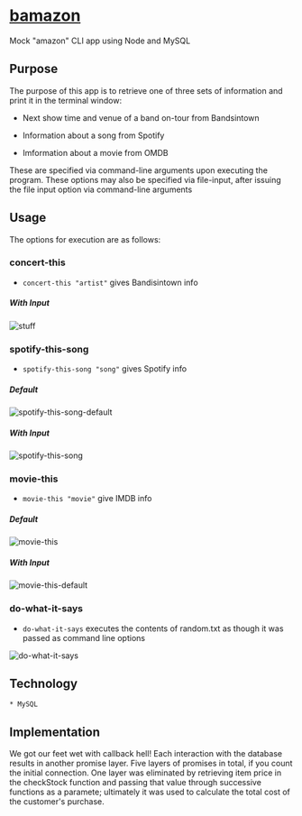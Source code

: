 # [bamazon](https://github.com/jmeuwissen/bamazon)
Mock "amazon" CLI app using Node and MySQL



## Purpose

The purpose of this app is to retrieve one of three sets of information and print it in the terminal window:

* Next show time and venue of a band on-tour from Bandsintown

* Information about a song from Spotify

* Imformation about a movie from OMDB

These are specified via command-line arguments upon executing the program. These options may also be specified via file-input, after issuing the file input option via command-line arguments

## Usage

The options for execution are as follows:

### concert-this

* `concert-this "artist"` gives Bandisintown info

##### With Input
![stuff](/assets/images/concert-this.PNG)

### spotify-this-song

* `spotify-this-song "song"` gives Spotify info


##### Default

![spotify-this-song-default](/assets/images/spotify-this-song-default.PNG)

##### With Input

![spotify-this-song](/assets/images/spotify-this-song.PNG)


### movie-this

* `movie-this "movie"` give IMDB info


##### Default

![movie-this](/assets/images/movie-this.PNG)

##### With Input

![movie-this-default](/assets/images/movie-this-default.PNG)

### do-what-it-says

* `do-what-it-says` executes the contents of random.txt as though it was passed as command line options

![do-what-it-says](/assets/images/do-what-it-says.PNG)

## Technology

    * MySQL

## Implementation

We got our feet wet with callback hell! Each interaction with the database results in another promise layer. Five layers of promises in total, if you count the initial connection. One layer was eliminated by retrieving item price in the checkStock function and passing that value through successive functions as a paramete; ultimately it was used to calculate the total cost of the customer's purchase.
